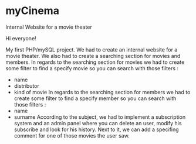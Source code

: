 # myCinema
Internal Website for a movie theater

Hi everyone! 

My first PHP/mySQL project. 
We had to create an internal website for a movie theater.
We also had to create a searching section for movies and members. 
In regards to the searching section for movies we had to create some filter to find a specify movie so you can search with those filters : 
- name 
- distributor
- kind of movie
In regards to the searching section for members we had to create some filter to find a specify member so you can search with those filters : 
- name 
- surname
According to the subject, we had to implement a subscription system and an admin panel where you can delete an user, modify his subscribe and look for his history.
Next to it, we can add a specifing comment for one of those movies the user saw.
